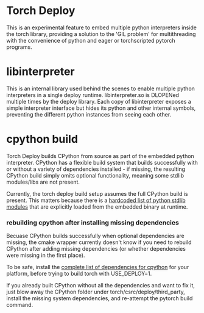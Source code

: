 # Torch Deploy
This is an experimental feature to embed multiple python interpreters inside the torch library,
providing a solution to the 'GIL problem' for multithreading with the convenience of python
and eager or torchscripted pytorch programs.

# libinterpreter
This is an internal library used behind the scenes to enable multiple python interpreters in
a single deploy runtime.  libinterpreter.so is DLOPENed multiple times by the deploy library.
Each copy of libinterpreter exposes a simple interpreter interface but hides its python and other
internal symbols, preventing the different python instances from seeing each other.

# cpython build
Torch Deploy builds CPython from source as part of the embedded python interpreter.  CPython has a flexible build system that builds successfully with or without a variety of dependencies installed - if missing, the resulting CPython build simply omits optional functionality, meaning some stdlib modules/libs are not present.

Currently, the torch deploy build setup assumes the full CPython build is present.  This matters because there is a [hardcoded list of python stdlib modules](https://github.com/pytorch/pytorch/blob/2662e34e9287a72e96dabb590e7732f9d4a6b37b/torch/csrc/deploy/interpreter/interpreter_impl.cpp#L35) that are explicitly loaded from the embedded binary at runtime.

### rebuilding cpython after installing missing dependencies
Becuase CPython builds successfully when optional dependencies are missing, the cmake wrapper currently doesn't know if you need to rebuild CPython after adding missing dependencies (or whether dependencies were missing in the first place).

To be safe, install the [complete list of dependencies for cpython](https://devguide.python.org/setup/#install-dependencies) for your platform, before trying to build torch with USE_DEPLOY=1.

If you already built CPython without all the dependencies and want to fix it, just blow away the CPython folder under torch/csrc/deploy/third_party, install the missing system dependencies, and re-attempt the pytorch build command.

